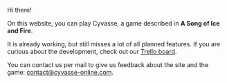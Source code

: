 Hi there!

On this website, you can play Cyvasse, a game described in **A Song of Ice and Fire**.

It is already working, but still misses a lot of all planned features.
If you are curious about the development, check out our [Trello board](https://trello.com/cyvasseonline).

You can contact us per mail to give us feedback about the site and the game:
[contact@cyvasse-online.com](mailto:contact@cyvasse-online.com).
